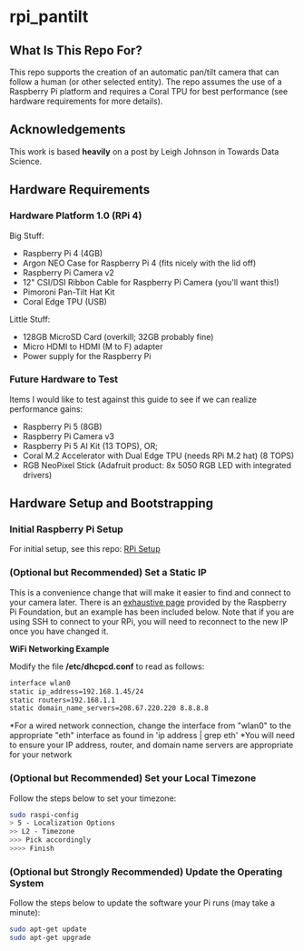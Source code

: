 # rpi_pantilt

## What Is This Repo For?
This repo supports the creation of an automatic pan/tilt camera that can follow a human (or other selected entity).  The repo assumes the use of a Raspberry Pi platform and requires a Coral TPU for best performance (see hardware requirements for more details).

## Acknowledgements
This work is based __heavily__ on a post by Leigh Johnson in Towards Data Science.


## Hardware Requirements

### Hardware Platform 1.0 (RPi 4)
Big Stuff:
- Raspberry Pi 4 (4GB)
- Argon NEO Case for Raspberry Pi 4 (fits nicely with the lid off)
- Raspberry Pi Camera v2
- 12" CSI/DSI Ribbon Cable for Raspberry Pi Camera (you'll want this!)
- Pimoroni Pan-Tilt Hat Kit
- Coral Edge TPU (USB)

Little Stuff:
- 128GB MicroSD Card (overkill; 32GB probably fine)
- Micro HDMI to HDMI (M to F) adapter
- Power supply for the Raspberry Pi

### Future Hardware to Test
Items I would like to test against this guide to see if we can realize performance gains:
- Raspberry Pi 5 (8GB)
- Raspberry Pi Camera v3
- Raspberry Pi 5 AI Kit (13 TOPS), OR;
- Coral M.2 Accelerator with Dual Edge TPU (needs RPi M.2 hat) (8 TOPS)
- RGB NeoPixel Stick (Adafruit product: 8x 5050 RGB LED with integrated drivers)


## Hardware Setup and Bootstrapping

### Initial Raspberry Pi Setup
For initial setup, see this repo: [RPi Setup](https://github.com/mrccie/rpi_setup)

### (Optional but Recommended) Set a Static IP

This is a convenience change that will make it easier to find and connect to your camera later.  There is an [exhaustive page](https://www.raspberrypi.org/documentation/configuration/tcpip/) provided by the Raspberry Pi Foundation, but an example has been included below.  Note that if you are using SSH to connect to your RPi, you will need to reconnect to the new IP once you have changed it.

__WiFi Networking Example__

Modify the file <b>/etc/dhcpcd.conf</b> to read as follows:
```sh
interface wlan0
static ip_address=192.168.1.45/24    
static routers=192.168.1.1
static domain_name_servers=208.67.220.220 8.8.8.8
```
*For a wired network connection, change the interface from "wlan0" to the appropriate "eth" interface as found in 'ip address | grep eth'
*You will need to ensure your IP address, router, and domain name servers are appropriate for your network

### (Optional but Recommended) Set your Local Timezone

Follow the steps below to set your timezone:
```sh
sudo raspi-config
> 5 - Localization Options
>> L2 - Timezone
>>> Pick accordingly
>>>> Finish
```

### (Optional but Strongly Recommended) Update the Operating System

Follow the steps below to update the software your Pi runs (may take a minute):
```sh
sudo apt-get update
sudo apt-get upgrade
```


